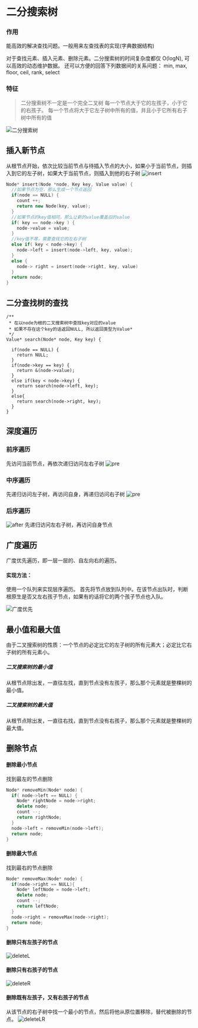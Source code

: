 # 二分搜索树

### 作用
能高效的解决查找问题。一般用来左查找表的实现(字典数据结构)

对于查找元素、插入元素、删除元素。二分搜索树的时间复杂度都仅 O(logN), 可以高效的动态维护数据。
还可以方便的回答下列数据间的关系问题：
min, max, floor, ceil, rank, select

### 特征
> 二分搜索树不一定是一个完全二叉树
> 每一个节点大于它的左孩子，小于它的右孩子。
> 每一个节点将大于它左子树中所有的值，并且小于它所有右子树中所有的值

![二分搜索树](./IMG/binaryTree.png)

## 插入新节点
从根节点开始，依次比较当前节点与待插入节点的大小，如果小于当前节点，则插入到它的左子树，如果大于当前节点，则插入到他的右子树
![insert](./IMG/insert.gif)

```cpp
Node* insert(Node *node, Key key, Value value) {
  //如果节点为空，那么生成一个节点返回
  if(node == NULL) {
    count ++;
    return new Node(key, value);
  }
  //如果节点的key值相同，那么让新的value覆盖旧的value
  if( key == node->key ) {
    node->value = value;
  }
  //key值不等，需要查找它的左右子树
  else if( key < node->key) {
    node->left = insert(node->left, key, value);
  }
  else {
    node-> right = insert(node->right, key, value)
  }
  return node;
}
```

## 二分查找树的查找
```
/**
 * 在以node为根的二叉搜索树中查找key对应的value
 * 如果不存在这个key的话返回NULL, 所以返回类型为Value*
 */
Value* search(Node* node, Key key) {
  
  if(node == NULL) {
    return NULL;
  }
  if(node->key == key) {
    return &(node->value);
  }
  else if(key < node->key) {
    return search(node->left, key);
  }
  else{
    return search(node->right, key);
  }
}
```

## 深度遍历
### 前序遍历
先访问当前节点，再依次递归访问左右子树
![pre](./IMG/pre.gif)
### 中序遍历
先递归访问左子树，再访问自身，再递归访问右子树
![pre](./IMG/mid.gif)
### 后序遍历
![after](./IMG/last.gif)
先递归访问左右子树，再访问自身节点

## 广度遍历
广度优先遍历，即一层一层的、自左向右的遍历。

#### 实现方法：
使用一个队列来实现层序遍历。
首先将节点放到队列中。在该节点出队时，判断根原生是否又左右孩子节点，如果有的话将它的两个孩子节点也入队。

![广度优先](./IMG/guangduBianli.gif)


## 最小值和最大值
由于二叉搜索树的性质：一个节点的必定比它的左子树的所有元素大；必定比它右子树的所有元素小。
##### 二叉搜索树的最小值
从根节点除出发，一直往左找，直到节点没有左孩子，那么那个元素就是整棵树的最小值。
##### 二叉搜索树的最大值
 从根节点除出发，一直往右找，直到节点没有右孩子，那么那个元素就是整棵树的最大值。

## 删除节点

#### 删除最小节点
找到最左的节点删除
```cpp
Node* removeMin(Node* node) {
  if( node->left == NULL) {
    Node* rightNode = node->right;
    delete node;
    count --;
    return rightNode;
  }
  node->left = removeMin(node->left);
  return node;
}
```

#### 删除最大节点
找到最右的节点删除
```cpp
Node* removeMax(Node* node) {
  if(node->right == NULL){
    Node* leftNode = node->left;
    delete node;
    count --;
    return leftNode;
  }
  node->right = removeMax(node->right);
  return node;
}
```

#### 删除只有左孩子的节点
![deleteL](./IMG/deleteL.gif)

#### 删除只有右孩子的节点
![deleteR](./IMG/deleteR.gif)

#### 删除既有左孩子，又有右孩子的节点
从该节点的右子树中找一个最小的节点，然后将他从原位置移除，替代被删除的节点。
![deleteLR](./IMG/deleteLR.gif)

